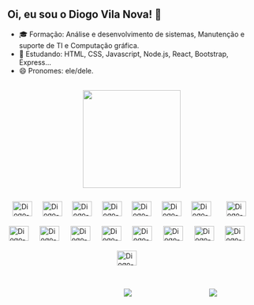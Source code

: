 ## Oi, eu sou o Diogo Vila Nova! 👋

- 🎓 Formação: Análise e desenvolvimento de sistemas, Manutenção e suporte de TI e Computação gráfica.
- 🌱 Estudando: HTML, CSS, Javascript, Node.js, React, Bootstrap, Express...
- 😄 Pronomes: ele/dele.
<br/>
<div align="center">
  <a href="https://github.com/diogovilanova">
  <img align="center" height="198" src="https://github-readme-stats.vercel.app/api/top-langs/?username=diogovilanova&layout=compact"/>
</div>
<br/>
<div style="display: flex; flex-wrap: wrap; align-items: center; justify-content: space-evenly;">
    <img align="center" alt="Diogo-HTML" height="30" width="40" style="margin: 10px 20px 10px 10px;" src="https://cdn.jsdelivr.net/gh/devicons/devicon/icons/html5/html5-plain.svg"/>
    <img align="center" alt="Diogo-CSS" height="30" width="40" style="margin: 10px 20px 10px 0px;" src="https://cdn.jsdelivr.net/gh/devicons/devicon/icons/css3/css3-plain.svg"/>
    <img align="center" alt="Diogo-Bootstrap" height="30" width="40" style="margin: 10px 20px 10px 0px;" src="https://cdn.jsdelivr.net/gh/devicons/devicon/icons/bootstrap/bootstrap-plain.svg"/>
    <img align="center" alt="Diogo-React" height="30" width="40" style="margin: 10px 20px 10px 0px;" src="https://cdn.jsdelivr.net/gh/devicons/devicon/icons/react/react-original.svg"/>
    <img align="center" alt="Diogo-JS" height="30" width="40" style="margin: 10px 20px 10px 0px;" src="https://cdn.jsdelivr.net/gh/devicons/devicon/icons/javascript/javascript-plain.svg"/>
    <img align="center" alt="Diogo-Nodejs" height="30" width="40" style="margin: 10px 20px 10px 0px;" src="https://cdn.jsdelivr.net/gh/devicons/devicon/icons/nodejs/nodejs-plain.svg"/>
    <img align="center" alt="Diogo-Express" height="30" width="40" style="margin: 10px 20px 10px 0px;" src="https://cdn.jsdelivr.net/gh/devicons/devicon/icons/express/express-original.svg"/>
    <img align="center" alt="Diogo-Illustrator" height="30" width="40" style="margin: 10px 20px 10px 10px;" src="https://cdn.jsdelivr.net/gh/devicons/devicon/icons/illustrator/illustrator-line.svg"/>
    <img align="center" alt="Diogo-Photoshop" height="30" width="40" style="margin: 10px 20px 10px 0px;" src="https://cdn.jsdelivr.net/gh/devicons/devicon/icons/photoshop/photoshop-line.svg"/>
    <img align="center" alt="Diogo-After" height="30" width="40" style="margin: 10px 20px 10px 0px;" src="https://cdn.jsdelivr.net/gh/devicons/devicon/icons/aftereffects/aftereffects-plain.svg"/>
    <img align="center" alt="Diogo-Premiere" height="30" width="40" style="margin: 10px 20px 10px 0px;" src="https://cdn.jsdelivr.net/gh/devicons/devicon/icons/premierepro/premierepro-plain.svg"/>
    <img align="center" alt="Diogo-Inkscape" height="30" width="40" style="margin: 10px 20px 10px 0px;" src="https://cdn.jsdelivr.net/gh/devicons/devicon/icons/inkscape/inkscape-plain.svg"/>
    <img align="center" alt="Diogo-Gimp" height="30" width="40" style="margin: 10px 20px 10px 0px;" src="https://cdn.jsdelivr.net/gh/devicons/devicon/icons/gimp/gimp-plain.svg"/>
    <img align="center" alt="Diogo-Figma" height="30" width="40" style="margin: 10px 20px 10px 0px;" src="https://cdn.jsdelivr.net/gh/devicons/devicon/icons/figma/figma-original.svg"/>
    <img align="center" alt="Diogo-Blender" height="30" width="40" style="margin: 10px 20px 10px 0px;" src="https://cdn.jsdelivr.net/gh/devicons/devicon/icons/blender/blender-original.svg"/>
    <img align="center" alt="Diogo-Ubuntu" height="30" width="40" style="margin: 10px 20px 10px 0px;" src="https://cdn.jsdelivr.net/gh/devicons/devicon/icons/ubuntu/ubuntu-plain.svg"/>
    <img align="center" alt="Diogo-Windows" height="30" width="40" style="margin: 10px 20px 10px 0px;" src="https://cdn.jsdelivr.net/gh/devicons/devicon/icons/windows8/windows8-original.svg"/>
</div> 
<br/>
<div style="display: flex; align-items: center; justify-content: space-around; margin-top: 20px">
    <a href="https://www.linkedin.com/in/diogo-vila-nova/" target="_blank"><img align="center" src="https://img.shields.io/badge/-LinkedIn-%230077B5?style=for-the-badge&logo=linkedin&logoColor=white" target="_blank"></a>
    <a href = "mailto:diogo.vila27@gmail.com"><img align="center" src="https://img.shields.io/badge/-Gmail-%23333?style=for-the-badge&logo=gmail&logoColor=white" target="_blank"></a>
</div>
